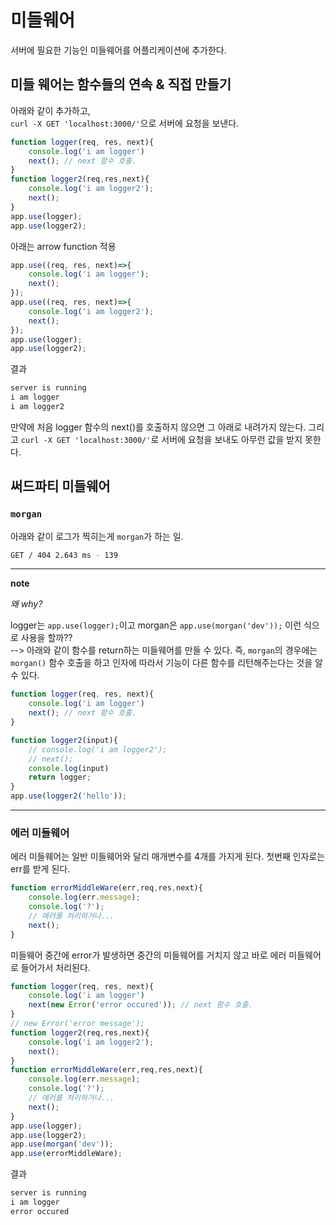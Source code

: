 # 미들웨어 

서버에 필요한 기능인 미들웨어를 어플리케이션에 추가한다.

## 미들 웨어는 함수들의 연속 & 직접 만들기  

아래와 같이 추가하고,  
`curl -X GET 'localhost:3000/'`으로 서버에 요청을 보낸다.  

```javascript
function logger(req, res, next){
    console.log('i am logger')
    next(); // next 함수 호출.
}
function logger2(req,res,next){
    console.log('i am logger2');
    next();
}
app.use(logger);
app.use(logger2);
```

아래는 arrow function 적용 

```javascript
app.use((req, res, next)=>{
    console.log('i am logger');
    next();
});
app.use((req, res, next)=>{
    console.log('i am logger2');
    next();
});
app.use(logger);
app.use(logger2);
```

결과 

```bash
server is running
i am logger
i am logger2
```

만약에 처음 logger 함수의 next()를 호출하지 않으면 그 아래로 내려가지 않는다. 그리고  `curl -X GET 'localhost:3000/'`로 서버에 요청을 보내도 아무런 값을 받지 못한다. 


## 써드파티 미들웨어

### `morgan`

아래와 같이 로그가 찍히는게 `morgan`가 하는 일. 

```bash
GET / 404 2.643 ms - 139  
```

___

**note**

*왜 why?*

logger는 `app.use(logger);`이고 morgan은 `app.use(morgan('dev'));` 이런 식으로 사용을 할까??  
--> 아래와 같이 함수를 return하는 미들웨어를 만들 수 있다. 즉, `morgan`의 경우에는 `morgan()` 함수 호출을 하고 인자에 따라서 기능이 다른 함수를 리턴해주는다는 것을 알 수 있다. 

```javascript
function logger(req, res, next){
    console.log('i am logger')
    next(); // next 함수 호출.
}

function logger2(input){
    // console.log('i am logger2');
    // next();
    console.log(input)
    return logger;
}
app.use(logger2('hello'));
```

___

### 에러 미들웨어

에러 미들웨어는 일반 미들웨어와 달리 매개변수를 4개를 가지게 된다. 첫번째 인자로는 err를 받게 된다.

```javascript
function errorMiddleWare(err,req,res,next){
    console.log(err.message);
    console.log('?');
    // 에러를 처리하거나... 
    next();
}
```

미들웨어 중간에 error가 발생하면 중간의 미들웨어를 거치지 않고 바로 에러 미들웨어로 들어가서 처리된다. 

```javascript
function logger(req, res, next){
    console.log('i am logger')
    next(new Error('error occured')); // next 함수 호출.
}
// new Error('error message');
function logger2(req,res,next){
    console.log('i am logger2');
    next();
}
function errorMiddleWare(err,req,res,next){
    console.log(err.message);
    console.log('?');
    // 에러를 처리하거나... 
    next();
}
app.use(logger);
app.use(logger2);
app.use(morgan('dev'));
app.use(errorMiddleWare);
```

결과

```bash
server is running
i am logger
error occured
``` 